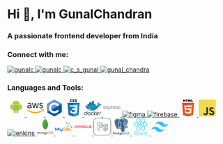 <!-- Animated Header and Social Links -->
<h1 class="text-4xl text-center font-bold text-red-500 animate__animated animate__fadeIn animate__delay-1s animate__bounceInDown">Hi 👋, I'm GunalChandran</h1>
<h3 class="text-xl text-center font-medium text-gray-700 animate__animated animate__fadeIn animate__delay-2s animate__zoomIn">A passionate frontend developer from India</h3>

<h3 class="text-lg font-semibold text-gray-800 mt-6 mb-2 animate__animated animate__fadeIn animate__delay-3s animate__fadeInUp">Connect with me:</h3>
<p class="flex justify-center space-x-6 animate__animated animate__fadeIn animate__delay-4s">
  <a href="https://linkedin.com/in/gunalc" target="blank" class="transition transform hover:scale-110 hover:text-blue-600 animate__animated animate__zoomIn animate__delay-1s">
    <img src="https://raw.githubusercontent.com/rahuldkjain/github-profile-readme-generator/master/src/images/icons/Social/linked-in-alt.svg" alt="gunalc" height="30" width="40" />
  </a>
  <a href="https://fb.com/gunalc" target="blank" class="transition transform hover:scale-110 hover:text-blue-600 animate__animated animate__zoomIn animate__delay-2s">
    <img src="https://raw.githubusercontent.com/rahuldkjain/github-profile-readme-generator/master/src/images/icons/Social/facebook.svg" alt="gunalc" height="30" width="40" />
  </a>
  <a href="https://instagram.com/c_s_gunal" target="blank" class="transition transform hover:scale-110 hover:text-pink-600 animate__animated animate__zoomIn animate__delay-3s">
    <img src="https://raw.githubusercontent.com/rahuldkjain/github-profile-readme-generator/master/src/images/icons/Social/instagram.svg" alt="c_s_gunal" height="30" width="40" />
  </a>
  <a href="https://www.leetcode.com/gunal_chandra" target="blank" class="transition transform hover:scale-110 hover:text-yellow-600 animate__animated animate__zoomIn animate__delay-4s">
    <img src="https://raw.githubusercontent.com/rahuldkjain/github-profile-readme-generator/master/src/images/icons/Social/leet-code.svg" alt="gunal_chandra" height="30" width="40" />
  </a>
</p>

<!-- Languages and Tools -->
<h3 class="text-lg font-semibold text-gray-800 mt-8 mb-2 animate__animated animate__fadeIn animate__delay-5s animate__fadeInUp">Languages and Tools:</h3>
<p class="flex flex-wrap justify-start gap-6 animate__animated animate__fadeIn animate__delay-6s">
  <a href="https://developer.android.com" target="_blank" class="transition transform hover:scale-110 hover:text-green-600 animate__animated animate__zoomIn animate__delay-1s">
    <img src="https://raw.githubusercontent.com/devicons/devicon/master/icons/android/android-original-wordmark.svg" alt="android" width="40" height="40"/>
  </a>
  <a href="https://aws.amazon.com" target="_blank" class="transition transform hover:scale-110 hover:text-orange-600 animate__animated animate__zoomIn animate__delay-2s">
    <img src="https://raw.githubusercontent.com/devicons/devicon/master/icons/amazonwebservices/amazonwebservices-original-wordmark.svg" alt="aws" width="40" height="40"/>
  </a>
  <a href="https://www.cprogramming.com/" target="_blank" class="transition transform hover:scale-110 hover:text-blue-600 animate__animated animate__zoomIn animate__delay-3s">
    <img src="https://raw.githubusercontent.com/devicons/devicon/master/icons/c/c-original.svg" alt="c" width="40" height="40"/>
  </a>
  <a href="https://www.w3schools.com/css/" target="_blank" class="transition transform hover:scale-110 hover:text-blue-600 animate__animated animate__zoomIn animate__delay-4s">
    <img src="https://raw.githubusercontent.com/devicons/devicon/master/icons/css3/css3-original-wordmark.svg" alt="css3" width="40" height="40"/>
  </a>
  <a href="https://www.docker.com/" target="_blank" class="transition transform hover:scale-110 hover:text-blue-600 animate__animated animate__zoomIn animate__delay-5s">
    <img src="https://raw.githubusercontent.com/devicons/devicon/master/icons/docker/docker-original-wordmark.svg" alt="docker" width="40" height="40"/>
  </a>
  <a href="https://expressjs.com" target="_blank" class="transition transform hover:scale-110 hover:text-gray-700 animate__animated animate__zoomIn animate__delay-6s">
    <img src="https://raw.githubusercontent.com/devicons/devicon/master/icons/express/express-original-wordmark.svg" alt="express" width="40" height="40"/>
  </a>
  <a href="https://www.figma.com/" target="_blank" class="transition transform hover:scale-110 hover:text-pink-600 animate__animated animate__zoomIn animate__delay-7s">
    <img src="https://www.vectorlogo.zone/logos/figma/figma-icon.svg" alt="figma" width="40" height="40"/>
  </a>
  <a href="https://firebase.google.com/" target="_blank" class="transition transform hover:scale-110 hover:text-yellow-600 animate__animated animate__zoomIn animate__delay-8s">
    <img src="https://www.vectorlogo.zone/logos/firebase/firebase-icon.svg" alt="firebase" width="40" height="40"/>
  </a>
  <a href="https://www.w3.org/html/" target="_blank" class="transition transform hover:scale-110 hover:text-blue-600 animate__animated animate__zoomIn animate__delay-9s">
    <img src="https://raw.githubusercontent.com/devicons/devicon/master/icons/html5/html5-original-wordmark.svg" alt="html5" width="40" height="40"/>
  </a>
  <a href="https://developer.mozilla.org/en-US/docs/Web/JavaScript" target="_blank" class="transition transform hover:scale-110 hover:text-yellow-600 animate__animated animate__zoomIn animate__delay-10s">
    <img src="https://raw.githubusercontent.com/devicons/devicon/master/icons/javascript/javascript-original.svg" alt="javascript" width="40" height="40"/>
  </a>
  <a href="https://www.jenkins.io" target="_blank" class="transition transform hover:scale-110 hover:text-gray-700 animate__animated animate__zoomIn animate__delay-11s">
    <img src="https://www.vectorlogo.zone/logos/jenkins/jenkins-icon.svg" alt="jenkins" width="40" height="40"/>
  </a>
  <a href="https://www.mongodb.com/" target="_blank" class="transition transform hover:scale-110 hover:text-green-600 animate__animated animate__zoomIn animate__delay-12s">
    <img src="https://raw.githubusercontent.com/devicons/devicon/master/icons/mongodb/mongodb-original-wordmark.svg" alt="mongodb" width="40" height="40"/>
  </a>
  <a href="https://www.mysql.com/" target="_blank" class="transition transform hover:scale-110 hover:text-blue-600 animate__animated animate__zoomIn animate__delay-13s">
    <img src="https://raw.githubusercontent.com/devicons/devicon/master/icons/mysql/mysql-original-wordmark.svg" alt="mysql" width="40" height="40"/>
  </a>
  <a href="https://www.oracle.com/" target="_blank" class="transition transform hover:scale-110 hover:text-orange-600 animate__animated animate__zoomIn animate__delay-14s">
    <img src="https://raw.githubusercontent.com/devicons/devicon/master/icons/oracle/oracle-original.svg" alt="oracle" width="40" height="40"/>
  </a>
  <a href="https://www.photoshop.com/en" target="_blank" class="transition transform hover:scale-110 hover:text-pink-600 animate__animated animate__zoomIn animate__delay-15s">
    <img src="https://raw.githubusercontent.com/devicons/devicon/master/icons/photoshop/photoshop-line.svg" alt="photoshop" width="40" height="40"/>
  </a>
  <a href="https://www.postgresql.org" target="_blank" class="transition transform hover:scale-110 hover:text-blue-600 animate__animated animate__zoomIn animate__delay-16s">
    <img src="https://raw.githubusercontent.com/devicons/devicon/master/icons/postgresql/postgresql-original-wordmark.svg" alt="postgresql" width="40" height="40"/>
  </a>
  <a href="https://reactjs.org/" target="_blank" class="transition transform hover:scale-110 hover:text-blue-600 animate__animated animate__zoomIn animate__delay-17s">
    <img src="https://raw.githubusercontent.com/devicons/devicon/master/icons/react/react-original-wordmark.svg" alt="react" width="40" height="40"/>
  </a>
  <a href="https://tailwindcss.com/" target="_blank" class="transition transform hover:scale-110 hover:text-teal-600 animate__animated animate__zoomIn animate__delay-18s">
    <img src="https://raw.githubusercontent.com/devicons/devicon/master/icons/tailwindcss/tailwindcss-plain.svg" alt="tailwind" width="40" height="40"/>
  </a>
</p>
